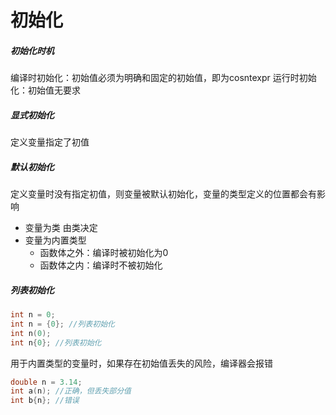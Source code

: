 <!--
author: lumos
date: 2020-12-11
title:  
tags: 
category: 
status: draft
summary: 
-->


# 初始化
##### 初始化时机
编译时初始化：初始值必须为明确和固定的初始值，即为cosntexpr
运行时初始化：初始值无要求
##### 显式初始化
定义变量指定了初值
##### 默认初始化
定义变量时没有指定初值，则变量被默认初始化，变量的类型定义的位置都会有影响
 - 变量为类
		由类决定
 - 变量为内置类型
	- 函数体之外：编译时被初始化为0
	- 函数体之内：编译时不被初始化
##### 列表初始化
```c++
int n = 0;
int n = {0}; //列表初始化
int n(0);
int n{0}; //列表初始化
```
用于内置类型的变量时，如果存在初始值丢失的风险，编译器会报错
```c++
double n = 3.14;
int a(n); //正确，但丢失部分值
int b{n}; //错误
```
